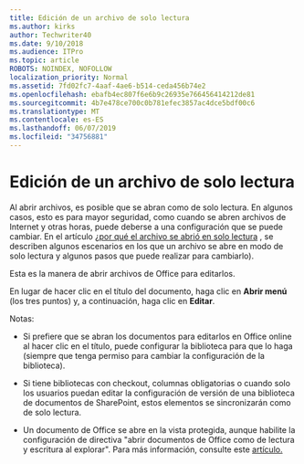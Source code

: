 ```yaml
---
title: Edición de un archivo de solo lectura
ms.author: kirks
author: Techwriter40
ms.date: 9/10/2018
ms.audience: ITPro
ms.topic: article
ROBOTS: NOINDEX, NOFOLLOW
localization_priority: Normal
ms.assetid: 7fd02fc7-4aaf-4ae6-b514-ceda456b74e2
ms.openlocfilehash: ebafb4ec807f6e6b9c26935e766456414212de81
ms.sourcegitcommit: 4b7e478ce700c0b781efec3857ac4dce5bdf00c6
ms.translationtype: MT
ms.contentlocale: es-ES
ms.lasthandoff: 06/07/2019
ms.locfileid: "34756881"
---
```

# <a name="edit-a-read-only-file"></a>Edición de un archivo de solo lectura

Al abrir archivos, es posible que se abran como de solo lectura. En algunos casos, esto es para mayor seguridad, como cuando se abren archivos de Internet y otras horas, puede deberse a una configuración que se puede cambiar. En el artículo [¿por qué el archivo se abrió en solo lectura](https://support.office.com/article/Why-did-my-file-open-read-only-3ab4b792-da50-4b38-8628-14c64e1f1d15) , se describen algunos escenarios en los que un archivo se abre en modo de solo lectura y algunos pasos que puede realizar para cambiarlo).

Esta es la manera de abrir archivos de Office para editarlos.

En lugar de hacer clic en el título del documento, haga clic en **Abrir menú** (los tres puntos) y, a continuación, haga clic en **Editar**.

Notas:

- Si prefiere que se abran los documentos para editarlos en Office online al hacer clic en el título, puede configurar la biblioteca para que lo haga (siempre que tenga permiso para cambiar la configuración de la biblioteca).

- Si tiene bibliotecas con checkout, columnas obligatorias o cuando solo los usuarios puedan editar la configuración de versión de una biblioteca de documentos de SharePoint, estos elementos se sincronizarán como de solo lectura.

- Un documento de Office se abre en la vista protegida, aunque habilite la configuración de directiva "abrir documentos de Office como de lectura y escritura al explorar". Para más información, consulte este [artículo.](https://support.microsoft.com/help/983047/an-office-document-opens-in-protected-view-even-though-you-enable-the)

